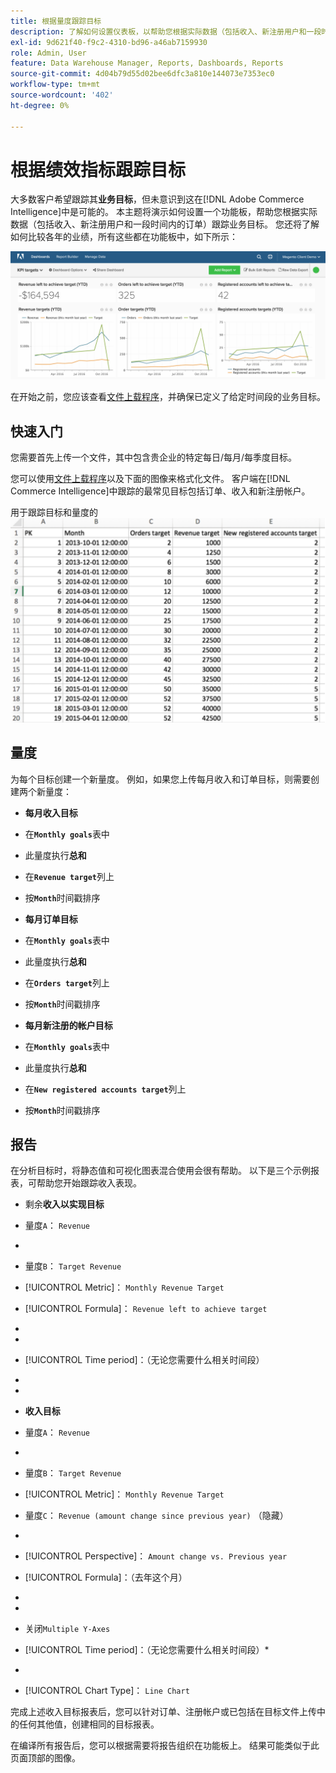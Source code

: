 ```yaml
---
title: 根据量度跟踪目标
description: 了解如何设置仪表板，以帮助您根据实际数据（包括收入、新注册用户和一段时间内的订单）跟踪业务目标。
exl-id: 9d621f40-f9c2-4310-bd96-a46ab7159930
role: Admin, User
feature: Data Warehouse Manager, Reports, Dashboards, Reports
source-git-commit: 4d04b79d55d02bee6dfc3a810e144073e7353ec0
workflow-type: tm+mt
source-wordcount: '402'
ht-degree: 0%

---
```


# 根据绩效指标跟踪目标

大多数客户希望跟踪其&#x200B;**业务目标**，但未意识到这在[!DNL Adobe Commerce Intelligence]中是可能的。 本主题将演示如何设置一个功能板，帮助您根据实际数据（包括收入、新注册用户和一段时间内的订单）跟踪业务目标。 您还将了解如何比较各年的业绩，所有这些都在功能板中，如下所示：

![显示目标跟踪实际量度绩效的功能板](../../assets/Goals-_dashboard_2.png)

在开始之前，您应该查看[文件上载程序](../importing-data/connecting-data/using-file-uploader.md)，并确保已定义了给定时间段的业务目标。

## 快速入门

您需要首先上传一个文件，其中包含贵企业的特定每日/每月/每季度目标。

您可以使用[文件上载程序](../importing-data/connecting-data/using-file-uploader.md)以及下面的图像来格式化文件。 客户端在[!DNL Commerce Intelligence]中跟踪的最常见目标包括订单、收入和新注册帐户。

用于跟踪目标和量度的![Excel电子表格模板](../../assets/Goals-_Excel.png)

## 量度

为每个目标创建一个新量度。 例如，如果您上传每月收入和订单目标，则需要创建两个新量度：

* **每月收入目标**
* 在&#x200B;**`Monthly goals`**&#x200B;表中
* 此量度执行&#x200B;**总和**
* 在&#x200B;**`Revenue target`**&#x200B;列上
* 按&#x200B;**`Month`**&#x200B;时间戳排序

* **每月订单目标**
* 在&#x200B;**`Monthly goals`**&#x200B;表中
* 此量度执行&#x200B;**总和**
* 在&#x200B;**`Orders target`**&#x200B;列上
* 按&#x200B;**`Month`**&#x200B;时间戳排序

* **每月新注册的帐户目标**
* 在&#x200B;**`Monthly goals`**&#x200B;表中
* 此量度执行&#x200B;**总和**
* 在&#x200B;**`New registered accounts target`**&#x200B;列上
* 按&#x200B;**`Month`**&#x200B;时间戳排序

## 报告

在分析目标时，将静态值和可视化图表混合使用会很有帮助。 以下是三个示例报表，可帮助您开始跟踪收入表现。

* 剩余&#x200B;**收入以实现目标**
* 量度`A`： `Revenue`
* 
  [！UICONTROL量度]: `Revenue`

* 量度`B`： `Target Revenue`
* [!UICONTROL Metric]： `Monthly Revenue Target`

* [!UICONTROL Formula]： `Revenue left to achieve target`
* 
  [！UICONTROL公式]: `(B-A)`
* 
  [!UICONTROL Format]: `Number`

* [!UICONTROL Time period]：（无论您需要什么相关时间段）
* 
  [!UICONTROL Interval]: `Month`
* 
  [！UICONTROL图表类型]: `Scalar`

* **收入目标**
* 量度`A`： `Revenue`
* 
  [！UICONTROL量度]: `Revenue`

* 量度`B`： `Target Revenue`
* [!UICONTROL Metric]： `Monthly Revenue Target`

* 量度`C`： `Revenue (amount change since previous year)` （隐藏）
* 
  [！UICONTROL量度]: `Revenue`
* [!UICONTROL Perspective]： `Amount change vs. Previous year`

* [!UICONTROL Formula]：（去年这个月）
* 
  [！UICONTROL公式]: `(A-C)`
* 
  [!UICONTROL Format]: `Currency`

* 关闭`Multiple Y-Axes`
* [!UICONTROL Time period]：（无论您需要什么相关时间段）*
* 
  [!UICONTROL Interval]: `Month`
* [!UICONTROL Chart Type]： `Line Chart`

完成上述收入目标报表后，您可以针对订单、注册帐户或已包括在目标文件上传中的任何其他值，创建相同的目标报表。

在编译所有报告后，您可以根据需要将报告组织在功能板上。 结果可能类似于此页面顶部的图像。
